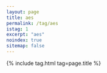 ```yaml
---
layout: page
title: aes
permalink: /tag/aes
istag: 1
excerpt: "aes"
noindex: true
sitemap: false
---
```


{% include tag.html tag=page.title %}
